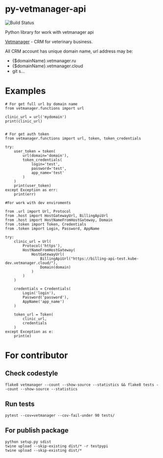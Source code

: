 # py-vetmanager-api

![Build Status](https://github.com/otis22/PyVetmanagerApi/workflows/Python%20package/badge.svg)

Python library for work with vetmanager api

[Vetmanager](https://vetmanager.ru) - CRM for veterinary business. 

All CRM account has unique domain name, url address may be:

* {$domainName}.vetmanager.ru
* {$domainName}.vetmanager.cloud
* git s...

# Examples

```
# For get full url by domain name
from vetmanager.functions import url

clinic_url = url('mydomain')
print(clinic_url)
```

```

# For get auth token
from vetmanager.functions import url, token, token_credentials

try:
    user_token = token(
        url(domain='domain'),
        token_credentials(
            login='test',
            password='test',
            app_name='test'
        )
    )
    print(user_token)
except Exception as err: 
    print(err)
```

```
#For work with dev enviroments

from .url import Url, Protocol
from .host import HostGatewayUrl, BillingApiUrl
from .host import HostNameFromHostGateway, Domain
from .token import Token, Credentials
from .token import Login, Password, AppName

try: 
    clinic_url = Url(
        Protocol('https'),
        HostNameFromHostGateway(
            HostGatewayUrl(
                BillingApiUrl("https://billing-api-test.kube-dev.vetmanager.cloud/"),
                Domain(domain)
            )
        )
    )
    
    credentials = Credentials(
        Login('login'),
        Password('password'),
        AppName('app_name')
    )
    
    token_url = Token(
        clinic_url,
        credentials
    )
except Exception as e:
    print(e)
```

# For contributor

## Check codestyle

```
flake8 vetmanager --count --show-source --statistics && flake8 tests --count --show-source --statistics
```

## Run tests

```pytest --cov=vetmanager --cov-fail-under 90 tests/```

## For publish package

```
python setup.py sdist
twine upload --skip-existing dist/* -r testpypi
twine upload --skip-existing dist/*
```